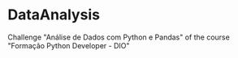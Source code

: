# DataAnalysis
Challenge "Análise de Dados com Python e Pandas" of the course "Formação Python Developer - DIO" 
